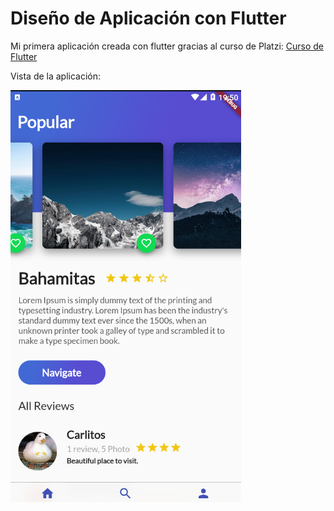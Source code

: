 # Diseño de Aplicación con Flutter
Mi primera aplicación creada con flutter gracias al curso de Platzi: [Curso de Flutter](https://platzi.com/cursos/flutter/ "Curso de Flutter")

Vista de la aplicación:

[![Diseño de la App](https://github.com/Angxandralol/app-flutter-curso/blob/main/assets/flutter-curso.png "Diseño de la App")](https://github.com/Angxandralol/app-flutter-curso/blob/main/assets/flutter-curso.png "Diseño de la App")

